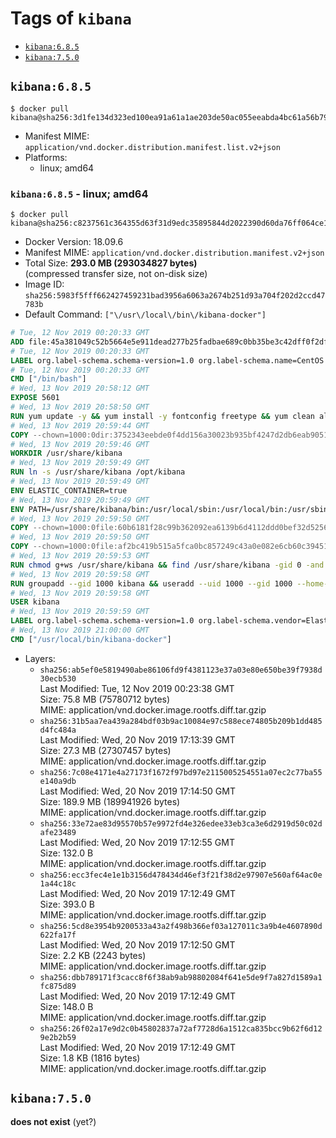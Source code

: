 <!-- THIS FILE IS GENERATED VIA './update-remote.sh' -->

# Tags of `kibana`

-	[`kibana:6.8.5`](#kibana685)
-	[`kibana:7.5.0`](#kibana750)

## `kibana:6.8.5`

```console
$ docker pull kibana@sha256:3d1fe134d323ed100ea91a61a1ae203de50ac055eeabda4bc61a56b79d3a368b
```

-	Manifest MIME: `application/vnd.docker.distribution.manifest.list.v2+json`
-	Platforms:
	-	linux; amd64

### `kibana:6.8.5` - linux; amd64

```console
$ docker pull kibana@sha256:c8237561c364355d63f31d9edc35895844d2022390d60da76ff064ce141552a4
```

-	Docker Version: 18.09.6
-	Manifest MIME: `application/vnd.docker.distribution.manifest.v2+json`
-	Total Size: **293.0 MB (293034827 bytes)**  
	(compressed transfer size, not on-disk size)
-	Image ID: `sha256:5983f5fff662427459231bad3956a6063a2674b251d93a704f202d2ccd47783b`
-	Default Command: `["\/usr\/local\/bin\/kibana-docker"]`

```dockerfile
# Tue, 12 Nov 2019 00:20:33 GMT
ADD file:45a381049c52b5664e5e911dead277b25fadbae689c0bb35be3c42dff0f2dffe in / 
# Tue, 12 Nov 2019 00:20:33 GMT
LABEL org.label-schema.schema-version=1.0 org.label-schema.name=CentOS Base Image org.label-schema.vendor=CentOS org.label-schema.license=GPLv2 org.label-schema.build-date=20191001
# Tue, 12 Nov 2019 00:20:33 GMT
CMD ["/bin/bash"]
# Wed, 13 Nov 2019 20:58:12 GMT
EXPOSE 5601
# Wed, 13 Nov 2019 20:58:50 GMT
RUN yum update -y && yum install -y fontconfig freetype && yum clean all
# Wed, 13 Nov 2019 20:59:44 GMT
COPY --chown=1000:0dir:3752343eebde0f4dd156a30023b935bf4247d2db6eab9051ac8203a3ee60a01f in /usr/share/kibana 
# Wed, 13 Nov 2019 20:59:46 GMT
WORKDIR /usr/share/kibana
# Wed, 13 Nov 2019 20:59:49 GMT
RUN ln -s /usr/share/kibana /opt/kibana
# Wed, 13 Nov 2019 20:59:49 GMT
ENV ELASTIC_CONTAINER=true
# Wed, 13 Nov 2019 20:59:49 GMT
ENV PATH=/usr/share/kibana/bin:/usr/local/sbin:/usr/local/bin:/usr/sbin:/usr/bin:/sbin:/bin
# Wed, 13 Nov 2019 20:59:50 GMT
COPY --chown=1000:0file:60b6181f28c99b362092ea6139b6d4112ddd0bef32d52563c33b26bdc2b51318 in /usr/share/kibana/config/kibana.yml 
# Wed, 13 Nov 2019 20:59:50 GMT
COPY --chown=1000:0file:af2bc419b515a5fca0bc857249c43a0e082e6cb60c394519993854e4bc8048ca in /usr/local/bin/ 
# Wed, 13 Nov 2019 20:59:53 GMT
RUN chmod g+ws /usr/share/kibana && find /usr/share/kibana -gid 0 -and -not -perm /g+w -exec chmod g+w {} \;
# Wed, 13 Nov 2019 20:59:58 GMT
RUN groupadd --gid 1000 kibana && useradd --uid 1000 --gid 1000 --home-dir /usr/share/kibana --no-create-home kibana
# Wed, 13 Nov 2019 20:59:58 GMT
USER kibana
# Wed, 13 Nov 2019 20:59:59 GMT
LABEL org.label-schema.schema-version=1.0 org.label-schema.vendor=Elastic org.label-schema.name=kibana org.label-schema.version=6.8.5 org.label-schema.url=https://www.elastic.co/products/kibana org.label-schema.vcs-url=https://github.com/elastic/kibana org.label-schema.license=Elastic License license=Elastic License
# Wed, 13 Nov 2019 21:00:00 GMT
CMD ["/usr/local/bin/kibana-docker"]
```

-	Layers:
	-	`sha256:ab5ef0e5819490abe86106fd9f4381123e37a03e80e650be39f7938d30ecb530`  
		Last Modified: Tue, 12 Nov 2019 00:23:38 GMT  
		Size: 75.8 MB (75780712 bytes)  
		MIME: application/vnd.docker.image.rootfs.diff.tar.gzip
	-	`sha256:31b5aa7ea439a284bdf03b9ac10084e97c588ece74805b209b1dd485d4fc484a`  
		Last Modified: Wed, 20 Nov 2019 17:13:39 GMT  
		Size: 27.3 MB (27307457 bytes)  
		MIME: application/vnd.docker.image.rootfs.diff.tar.gzip
	-	`sha256:7c08e4171e4a27173f1672f97bd97e2115005254551a07ec2c77ba55e140a9db`  
		Last Modified: Wed, 20 Nov 2019 17:14:50 GMT  
		Size: 189.9 MB (189941926 bytes)  
		MIME: application/vnd.docker.image.rootfs.diff.tar.gzip
	-	`sha256:33e72ae83d95570b57e9972fd4e326edee33eb3ca3e6d2919d50c02dafe23489`  
		Last Modified: Wed, 20 Nov 2019 17:12:55 GMT  
		Size: 132.0 B  
		MIME: application/vnd.docker.image.rootfs.diff.tar.gzip
	-	`sha256:ecc3fec4e1e1b3156d478434d46ef3f21f38d2e97907e560af64ac0e1a44c18c`  
		Last Modified: Wed, 20 Nov 2019 17:12:49 GMT  
		Size: 393.0 B  
		MIME: application/vnd.docker.image.rootfs.diff.tar.gzip
	-	`sha256:5cd8e3954b9200533a43a2f498b366ef03a127011c3a9b4e4607890d622fa17f`  
		Last Modified: Wed, 20 Nov 2019 17:12:50 GMT  
		Size: 2.2 KB (2243 bytes)  
		MIME: application/vnd.docker.image.rootfs.diff.tar.gzip
	-	`sha256:dbb789171f3cacc8f6f38ab9ab98802084f641e5de9f7a827d1589a1fc875d89`  
		Last Modified: Wed, 20 Nov 2019 17:12:49 GMT  
		Size: 148.0 B  
		MIME: application/vnd.docker.image.rootfs.diff.tar.gzip
	-	`sha256:26f02a17e9d2c0b45802837a72af7728d6a1512ca835bcc9b62f6d129e2b2b59`  
		Last Modified: Wed, 20 Nov 2019 17:12:49 GMT  
		Size: 1.8 KB (1816 bytes)  
		MIME: application/vnd.docker.image.rootfs.diff.tar.gzip

## `kibana:7.5.0`

**does not exist** (yet?)
